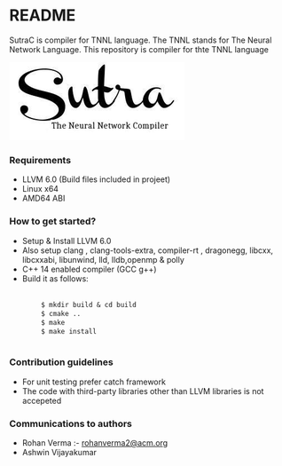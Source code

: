 # README #

SutraC is compiler for TNNL language. The TNNL stands for The Neural Network Language. This repository is compiler for thte TNNL language 

![Sutralogo](misc/logo.jpg)  

### Requirements ###

*  LLVM 6.0 (Build files included in projeet)
*  Linux x64 
*  AMD64 ABI


### How to get started? ###

* Setup & Install LLVM 6.0
* Also setup clang , clang-tools-extra, compiler-rt , dragonegg, libcxx, libcxxabi, libunwind, lld, lldb,openmp & polly
* C++ 14 enabled compiler (GCC g++)
* Build it as follows:  
```

		$ mkdir build & cd build  
		$ cmake ..  
		$ make  
		$ make install  
 
```
### Contribution guidelines ###

* For unit testing prefer catch framework
* The code with third-party libraries other than LLVM libraries is not accepeted

### Communications to authors ###

* Rohan Verma :- rohanverma2@acm.org
* Ashwin Vijayakumar